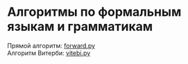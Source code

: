 # Алгоритмы по формальным языкам и грамматикам
Прямой алгоритм: [forward.py](/forward.py)  
Алгоритм Витерби: [vitebi.py](/vitebi.py)
